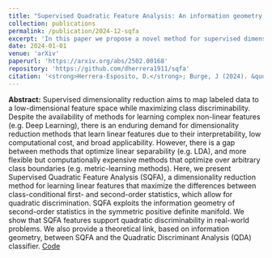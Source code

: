 ```yaml
---
title: "Supervised Quadratic Feature Analysis: An information geometry approach to dimensionality reduction"
collection: publications
permalink: /publication/2024-12-sqfa
excerpt: 'In this paper we propose a novel method for supervised dimensionality reduction that maximizes second-order separability between classes. We use a geometric approach, maximizing separability of second-order differences in the manifold of symmetric positive definite (SPD) matrices.'
date: 2024-01-01
venue: 'arXiv'
paperurl: 'https://arxiv.org/abs/2502.00168'
repository: 'https://github.com/dherrera1911/sqfa'
citation: '<strong>Herrera-Esposito, D.</strong>; Burge, J (2024). &quot;Supervised Quadratic Feature Analysis: An information geometry approach to dimensionality reduction.&quot; <i>NeurReps @ NEURIPS</i>.'
---
```


**Abstract:**  Supervised dimensionality reduction aims to map labeled data to a low-dimensional feature space while maximizing class discriminability. Despite the availability of methods for learning complex non-linear features (e.g. Deep Learning), there is an enduring demand for dimensionality reduction methods that learn linear features due to their interpretability, low computational cost, and broad applicability. However, there is a gap between methods that optimize linear separability (e.g. LDA), and more flexible but computationally expensive methods that optimize over arbitrary class boundaries (e.g. metric-learning methods). Here, we present Supervised Quadratic Feature Analysis (SQFA), a dimensionality reduction method for learning linear features that maximize the differences between class-conditional first- and second-order statistics, which allow for quadratic discrimination. SQFA exploits the information geometry of second-order statistics in the symmetric positive definite manifold. We show that SQFA features support quadratic discriminability in real-world problems. We also provide a theoretical link, based on information geometry, between SQFA and the Quadratic Discriminant Analysis (QDA) classifier. [Code](https://github.com/dherrera1911/sqfa)
